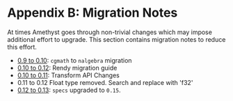 # Appendix B: Migration Notes

At times Amethyst goes through non-trivial changes which may impose additional effort to upgrade. This section contains migration notes to reduce this effort.

* [0.9 to 0.10](b_migration_notes/cgmath_to_nalgebra.html): `cgmath` to `nalgebra` migration
* [0.10 to 0.12](b_migration_notes/rendy_migration.html): Rendy migration guide
* [0.10 to 0.11](b_migration_notes/transform_api_changes.html): Transform API Changes
* 0.11 to 0.12 Float type removed. Search and replace with 'f32'
* [0.12 to 0.13](b_migration_notes/specs_migration.html): `specs` upgraded to `0.15`.
